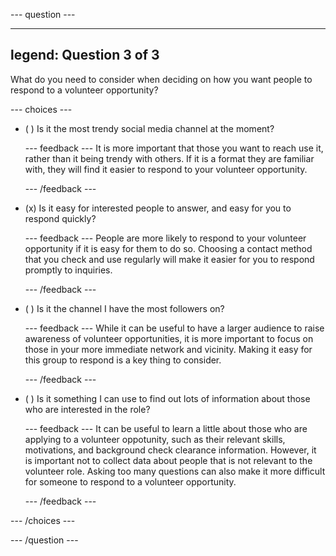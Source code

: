 
--- question ---

---
legend: Question 3 of 3
---
What do you need to consider when deciding on how you want people to respond to a volunteer opportunity?


--- choices ---

- ( ) Is it the most trendy social media channel at the moment?


  --- feedback ---
It is more important that those you want to reach use it, rather than it being trendy with others. If it is a format they are familiar with, they will find it easier to respond to your volunteer opportunity.

  --- /feedback ---

- (x) Is it easy for interested people to answer, and easy for you to respond quickly?


  --- feedback ---
People are more likely to respond to your volunteer opportunity if it is easy for them to do so. Choosing a contact method that you check and use regularly will make it easier for you to respond promptly to inquiries. 

  --- /feedback ---

- ( ) Is it the channel I have the most followers on?


  --- feedback ---
While it can be useful to have a larger audience to raise awareness of volunteer opportunities, it is more important to focus on those in your more immediate network and vicinity. Making it easy for this group to respond is a key thing to consider.

  --- /feedback ---

- ( ) Is it something I can use to find out lots of information about those who are interested in the role?


  --- feedback ---
It can be useful to learn a little about those who are applying to a volunteer oppotunity, such as their relevant skills, motivations, and background check clearance information. However, it is important not to collect data about people that is not relevant to the volunteer role. Asking too many questions can also make it more difficult for someone to respond to a volunteer opportunity.

  --- /feedback ---

--- /choices ---

--- /question ---
